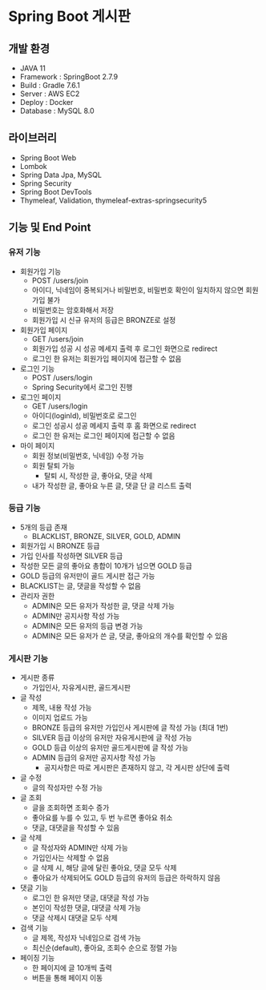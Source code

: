 # Spring Boot 게시판

## 개발 환경

- JAVA 11
- Framework : SpringBoot 2.7.9
- Build : Gradle 7.6.1
- Server : AWS EC2
- Deploy : Docker
- Database : MySQL 8.0

## 라이브러리

- Spring Boot Web
- Lombok
- Spring Data Jpa, MySQL
- Spring Security
- Spring Boot DevTools
- Thymeleaf, Validation, thymeleaf-extras-springsecurity5

## 기능 및 End Point

### 유저 기능

- 회원가입 기능
  - POST /users/join
  - 아이디, 닉네임이 중복되거나 비밀번호, 비밀번호 확인이 일치하지 않으면 회원가입 불가
  - 비밀번호는 암호화해서 저장
  - 회원가입 시 신규 유저의 등급은 BRONZE로 설정
- 회원가입 페이지
  - GET /users/join
  - 회원가입 성공 시 성공 메세지 출력 후 로그인 화면으로 redirect
  - 로그인 한 유저는 회원가입 페이지에 접근할 수 없음
- 로그인 기능
  - POST /users/login
  - Spring Security에서 로그인 진행
- 로그인 페이지
  - GET /users/login
  - 아이디(loginId), 비밀번호로 로그인
  - 로그인 성공시 성공 메세지 출력 후 홈 화면으로 redirect
  - 로그인 한 유저는 로그인 페이지에 접근할 수 없음
- 마이 페이지
  - 회원 정보(비밀번호, 닉네임) 수정 가능
  - 회원 탈퇴 가능
    - 탈퇴 시, 작성한 글, 좋아요, 댓글 삭제
  - 내가 작성한 글, 좋아요 누른 글, 댓글 단 글 리스트 출력

### 등급 기능

- 5개의 등급 존재
  - BLACKLIST, BRONZE, SILVER, GOLD, ADMIN
- 회원가입 시 BRONZE 등급
- 가입 인사를 작성하면 SILVER 등급
- 작성한 모든 글의 좋아요 총합이 10개가 넘으면 GOLD 등급
- GOLD 등급의 유저만이 골드 게시판 접근 가능
- BLACKLIST는 글, 댓글을 작성할 수 없음
- 관리자 권한
  - ADMIN은 모든 유저가 작성한 글, 댓글 삭제 가능
  - ADMIN만 공지사항 작성 가능
  - ADMIN은 모든 유저의 등급 변경 가능
  - ADMIN은 모든 유저가 쓴 글, 댓글, 좋아요의 개수를 확인할 수 있음

### 게시판 기능

- 게시판 종류
  - 가입인사, 자유게시판, 골드게시판
- 글 작성
  - 제목, 내용 작성 가능
  - 이미지 업로드 가능
  - BRONZE 등급의 유저만 가입인사 게시판에 글 작성 가능 (최대 1번)
  - SILVER 등급 이상의 유저만 자유게시판에 글 작성 가능
  - GOLD 등급 이상의 유저만 골드게시판에 글 작성 가능
  - ADMIN 등급의 유저만 공지사항 작성 가능
    - 공지사항은 따로 게시판은 존재하지 않고, 각 게시판 상단에 출력
- 글 수정
  - 글의 작성자만 수정 가능
- 글 조회
  - 글을 조회하면 조회수 증가
  - 좋아요를 누를 수 있고, 두 번 누르면 좋아요 취소
  - 댓글, 대댓글을 작성할 수 있음
- 글 삭제
  - 글 작성자와 ADMIN만 삭제 가능
  - 가입인사는 삭제할 수 없음
  - 글 삭제 시, 해당 글에 달린 좋아요, 댓글 모두 삭제
  - 좋아요가 삭제되어도 GOLD 등급의 유저의 등급은 하락하지 않음
- 댓글 기능
  - 로그인 한 유저만 댓글, 대댓글 작성 가능
  - 본인이 작성한 댓글, 대댓글 삭제 가능
  - 댓글 삭제시 대댓글 모두 삭제
- 검색 기능
  - 글 제목, 작성자 닉네임으로 검색 가능
  - 최신순(default), 좋아요, 조회수 순으로 정렬 가능
- 페이징 기능
  - 한 페이지에 글 10개씩 출력
  - 버튼을 통해 페이지 이동